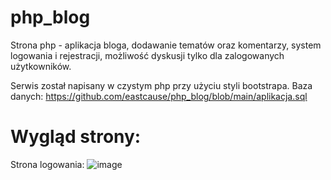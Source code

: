 # php_blog
Strona php - aplikacja bloga, dodawanie tematów oraz komentarzy, system logowania i rejestracji, możliwość dyskusji tylko dla zalogowanych użytkowników.

Serwis został napisany w czystym php przy użyciu styli bootstrapa.
Baza danych: https://github.com/eastcause/php_blog/blob/main/aplikacja.sql

# Wygląd strony:
Strona logowania:
![image](https://user-images.githubusercontent.com/105230470/194773593-c7285c36-42aa-4d9f-a7d4-d20fa22cafd8.png)

